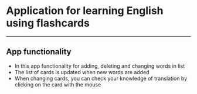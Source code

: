 # Application for learning English using flashcards

---
## App functionality
- In this app functionality for adding, deleting and changing words in list
- The list of cards is updated when new words are added
- When changing cards, you can check your knowledge of translation by clicking on the card with the mouse
